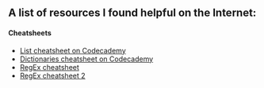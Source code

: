 ## A list of resources I found helpful on the Internet:

#### Cheatsheets
* [List cheatsheet on Codecademy](https://www.codecademy.com/learn/learn-python-3/modules/learn-python3-lists/cheatsheet)
* [Dictionaries cheatsheet on Codecademy](https://www.codecademy.com/learn/learn-python-3/modules/learn-python3-dictionaries/cheatsheet)
* [RegEx cheatsheet](https://www.debuggex.com/cheatsheet/regex/python)
* [RegEx cheatsheet 2](https://www.dataquest.io/blog/regex-cheatsheet/)
